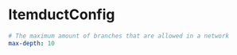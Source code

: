 # ItemductConfig

```yaml
# The maximum amount of branches that are allowed in a network
max-depth: 10

```
